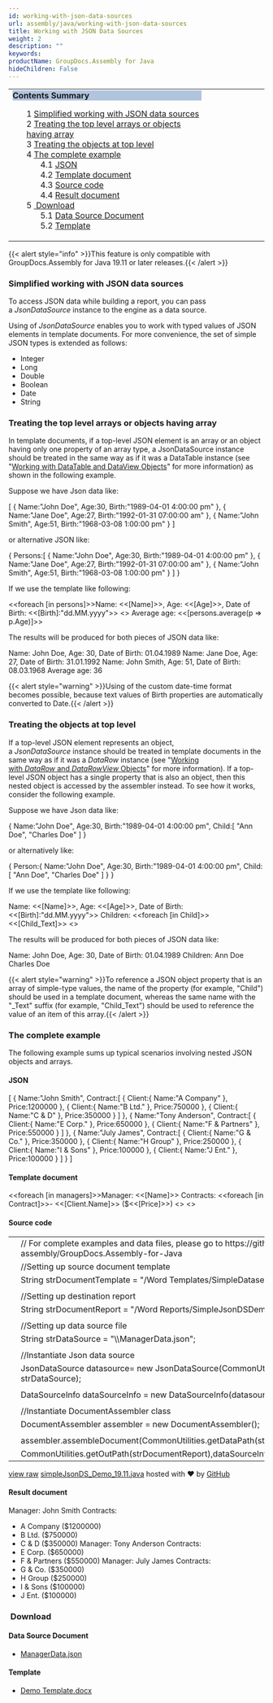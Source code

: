 ```yaml
---
id: working-with-json-data-sources
url: assembly/java/working-with-json-data-sources
title: Working with JSON Data Sources
weight: 2
description: ""
keywords: 
productName: GroupDocs.Assembly for Java
hideChildren: False
---
```

<table class="sectionMacro" border="0" cellpadding="5" cellspacing="0" width="100%"><tbody><tr><td valign="top" width="50%"><div class="panel" style="border-top-width: 1px; border-right-width: 1px; border-bottom-width: 1px; border-left-width: 1px;"><div class="panelHeader" style="border-bottom-width: 1px; background-color: rgb(176, 196, 222);"><b>Contents Summary</b></div><div class="panelContent"><style type="text/css">div.rbtoc1593026733563 { padding-top: 0px; padding-right: 0px; padding-bottom: 0px; padding-left: 0px; }div.rbtoc1593026733563 ul { list-style-type: none; list-style-image: none; margin-left: 0px; }div.rbtoc1593026733563 li { margin-left: 0px; padding-left: 0px; }</style><div class="toc rbtoc1593026733563"><ul class="toc-indentation"><li><span class="TOCOutline">1</span> <a href="#WorkingwithJSONDataSources-SimplifiedworkingwithJSONdatasources">Simplified working with JSON data sources</a></li><li><span class="TOCOutline">2</span> <a href="#WorkingwithJSONDataSources-Treatingthetoplevelarraysorobjectshavingarray">Treating the top level arrays or objects having array</a></li><li><span class="TOCOutline">3</span> <a href="#WorkingwithJSONDataSources-Treatingtheobjectsattoplevel">Treating the objects at top level</a></li><li><span class="TOCOutline">4</span> <a href="#WorkingwithJSONDataSources-Thecompleteexample">The complete example</a><ul class="toc-indentation"><li><span class="TOCOutline">4.1</span> <a href="#WorkingwithJSONDataSources-JSON">JSON</a></li><li><span class="TOCOutline">4.2</span> <a href="#WorkingwithJSONDataSources-Templatedocument">Template document</a></li><li><span class="TOCOutline">4.3</span> <a href="#WorkingwithJSONDataSources-Sourcecode">Source code</a></li><li><span class="TOCOutline">4.4</span> <a href="#WorkingwithJSONDataSources-Resultdocument">Result document</a></li></ul></li><li><span class="TOCOutline">5</span> <a href="#WorkingwithJSONDataSources-Download">&nbsp;Download</a><ul class="toc-indentation"><li><span class="TOCOutline">5.1</span> <a href="#WorkingwithJSONDataSources-DataSourceDocument">Data Source Document</a></li><li><span class="TOCOutline">5.2</span> <a href="#WorkingwithJSONDataSources-Template">Template</a></li></ul></li></ul></div></div></div></td><td valign="top" width="15%">&nbsp;</td></tr></tbody></table>

{{< alert style="info" >}}This feature is only compatible with GroupDocs.Assembly for Java 19.11 or later releases.{{< /alert >}}

### Simplified working with JSON data sources

To access JSON data while building a report, you can pass a *JsonDataSource* instance to the engine as a data source.

Using of *JsonDataSource* enables you to work with typed values of JSON elements in template documents. For more convenience, the set of simple JSON types is extended as follows:

*   Integer
*   Long
*   Double
*   Boolean
*   Date
*   String

### Treating the top level arrays or objects having array

In template documents, if a top-level JSON element is an array or an object having only one property of an array type, a JsonDataSource instance should be treated in the same way as if it was a DataTable instance (see "[Working with DataTable and DataView Objects](https://docs.groupdocs.com/display/assemblyjava/Template+Syntax+-+Part+1+of+2#TemplateSyntax-Part1of2-DataTableObjects)" for more information) as shown in the following example.

Suppose we have Json data like:

\[ 
   { 
      Name:"John Doe",
      Age:30,
      Birth:"1989-04-01 4:00:00 pm"
   },
   { 
      Name:"Jane Doe",
      Age:27,
      Birth:"1992-01-31 07:00:00 am"
   },
   { 
      Name:"John Smith",
      Age:51,
      Birth:"1968-03-08 1:00:00 pm"
   }
\]

or alternative JSON like:

{ 
   Persons:\[ 
      { 
         Name:"John Doe",
         Age:30,
         Birth:"1989-04-01 4:00:00 pm"
      },
      { 
         Name:"Jane Doe",
         Age:27,
         Birth:"1992-01-31 07:00:00 am"
      },
      { 
         Name:"John Smith",
         Age:51,
         Birth:"1968-03-08 1:00:00 pm"
      }
   \]
}

If we use the template like following:

<<foreach \[in persons\]>>Name: <<\[Name\]>>, Age: <<\[Age\]>>, Date of Birth: <<\[Birth\]:"dd.MM.yyyy">>
<</foreach>>
Average age: <<\[persons.average(p => p.Age)\]>>

The results will be produced for both pieces of JSON data like:

Name: John Doe, Age: 30, Date of Birth: 01.04.1989
Name: Jane Doe, Age: 27, Date of Birth: 31.01.1992
Name: John Smith, Age: 51, Date of Birth: 08.03.1968
Average age: 36

{{< alert style="warning" >}}Using of the custom date-time format becomes possible, because text values of Birth properties are automatically converted to Date.{{< /alert >}}

### Treating the objects at top level

If a top-level JSON element represents an object, a *JsonDataSource* instance should be treated in template documents in the same way as if it was a *DataRow* instance (see "[Working with *DataRow* and *DataRowView* Objects](https://docs.groupdocs.com/display/assemblyjava/Template+Syntax+-+Part+1+of+2#TemplateSyntax-Part1of2-DataTableObjects)" for more information). If a top-level JSON object has a single property that is also an object, then this nested object is accessed by the assembler instead. To see how it works, consider the following example.

Suppose we have Json data like:

{ 
   Name:"John Doe",
   Age:30,
   Birth:"1989-04-01 4:00:00 pm",
   Child:\[ 
      "Ann Doe",
      "Charles Doe"
   \]
}

or alternatively like:

{ 
   Person:{ 
      Name:"John Doe",
      Age:30,
      Birth:"1989-04-01 4:00:00 pm",
      Child:\[ 
         "Ann Doe",
         "Charles Doe"
      \]
   }
}

If we use the template like following:

Name: <<\[Name\]>>, Age: <<\[Age\]>>, Date of Birth:
<<\[Birth\]:"dd.MM.yyyy">>
Children:
<<foreach \[in Child\]>><<\[Child\_Text\]>>
<</foreach>>

The results will be produced for both pieces of JSON data like:

Name: John Doe, Age: 30, Date of Birth: 01.04.1989
Children:
Ann Doe
Charles Doe

{{< alert style="warning" >}}To reference a JSON object property that is an array of simple-type values, the name of the property (for example, "Child") should be used in a template document, whereas the same name with the "_Text" suffix (for example, "Child_Text") should be used to reference the value of an item of this array.{{< /alert >}}

### The complete example

The following example sums up typical scenarios involving nested JSON objects and arrays.

#### JSON

\[ 
   { 
      Name:"John Smith",
      Contract:\[ 
         { 
            Client:{ 
               Name:"A Company"
            },
            Price:1200000
         },
         { 
            Client:{ 
               Name:"B Ltd."
            },
            Price:750000
         },
         { 
            Client:{ 
               Name:"C & D"
            },
            Price:350000
         }
      \]
   },
   { 
      Name:"Tony Anderson",
      Contract:\[ 
         { 
            Client:{ 
               Name:"E Corp."
            },
            Price:650000
         },
         { 
            Client:{ 
               Name:"F & Partners"
            },
            Price:550000
         }
      \]
   },
   { 
      Name:"July James",
      Contract:\[ 
         { 
            Client:{ 
               Name:"G & Co."
            },
            Price:350000
         },
         { 
            Client:{ 
               Name:"H Group"
            },
            Price:250000
         },
         { 
            Client:{ 
               Name:"I & Sons"
            },
            Price:100000
         },
         { 
            Client:{ 
               Name:"J Ent."
            },
            Price:100000
         }
      \]
   }
\]

#### Template document

<<foreach \[in managers\]>>Manager: <<\[Name\]>>
Contracts:
<<foreach \[in Contract\]>>- <<\[Client.Name\]>> ($<<\[Price\]>>)
<</foreach>>
<</foreach>>

#### Source code

<table class="highlight tab-size js-file-line-container" data-tab-size="8" data-paste-markdown-skip=""><tbody><tr><td id="file-simplejsonds_demo_19-11-java-L1" class="blob-num js-line-number" data-line-number="1"></td><td id="file-simplejsonds_demo_19-11-java-LC1" class="blob-code blob-code-inner js-file-line"><span class="pl-c"><span class="pl-c">//</span> For complete examples and data files, please go to https://github.com/groupdocs-assembly/GroupDocs.Assembly-for-Java</span></td></tr><tr><td id="file-simplejsonds_demo_19-11-java-L2" class="blob-num js-line-number" data-line-number="2"></td><td id="file-simplejsonds_demo_19-11-java-LC2" class="blob-code blob-code-inner js-file-line"><span class="pl-c"><span class="pl-c">//</span>Setting up source document template</span></td></tr><tr><td id="file-simplejsonds_demo_19-11-java-L3" class="blob-num js-line-number" data-line-number="3"></td><td id="file-simplejsonds_demo_19-11-java-LC3" class="blob-code blob-code-inner js-file-line"><span class="pl-smi">String</span> strDocumentTemplate <span class="pl-k">=</span> <span class="pl-s"><span class="pl-pds">"</span>/Word Templates/SimpleDatasetDemo.docx<span class="pl-pds">"</span></span>;</td></tr><tr><td id="file-simplejsonds_demo_19-11-java-L4" class="blob-num js-line-number" data-line-number="4"></td><td id="file-simplejsonds_demo_19-11-java-LC4" class="blob-code blob-code-inner js-file-line"></td></tr><tr><td id="file-simplejsonds_demo_19-11-java-L5" class="blob-num js-line-number" data-line-number="5"></td><td id="file-simplejsonds_demo_19-11-java-LC5" class="blob-code blob-code-inner js-file-line"><span class="pl-c"><span class="pl-c">//</span>Setting up destination report</span></td></tr><tr><td id="file-simplejsonds_demo_19-11-java-L6" class="blob-num js-line-number" data-line-number="6"></td><td id="file-simplejsonds_demo_19-11-java-LC6" class="blob-code blob-code-inner js-file-line"><span class="pl-smi">String</span> strDocumentReport <span class="pl-k">=</span> <span class="pl-s"><span class="pl-pds">"</span>/Word Reports/SimpleJsonDSDemo Out.docx<span class="pl-pds">"</span></span>;</td></tr><tr><td id="file-simplejsonds_demo_19-11-java-L7" class="blob-num js-line-number" data-line-number="7"></td><td id="file-simplejsonds_demo_19-11-java-LC7" class="blob-code blob-code-inner js-file-line"></td></tr><tr><td id="file-simplejsonds_demo_19-11-java-L8" class="blob-num js-line-number" data-line-number="8"></td><td id="file-simplejsonds_demo_19-11-java-LC8" class="blob-code blob-code-inner js-file-line"><span class="pl-c"><span class="pl-c">//</span>Setting up data source file</span></td></tr><tr><td id="file-simplejsonds_demo_19-11-java-L9" class="blob-num js-line-number" data-line-number="9"></td><td id="file-simplejsonds_demo_19-11-java-LC9" class="blob-code blob-code-inner js-file-line"><span class="pl-smi">String</span> strDataSource <span class="pl-k">=</span> <span class="pl-s"><span class="pl-pds">"</span><span class="pl-cce">\\</span>ManagerData.json<span class="pl-pds">"</span></span>;</td></tr><tr><td id="file-simplejsonds_demo_19-11-java-L10" class="blob-num js-line-number" data-line-number="10"></td><td id="file-simplejsonds_demo_19-11-java-LC10" class="blob-code blob-code-inner js-file-line"></td></tr><tr><td id="file-simplejsonds_demo_19-11-java-L11" class="blob-num js-line-number" data-line-number="11"></td><td id="file-simplejsonds_demo_19-11-java-LC11" class="blob-code blob-code-inner js-file-line"><span class="pl-c"><span class="pl-c">//</span>Instantiate Json data source</span></td></tr><tr><td id="file-simplejsonds_demo_19-11-java-L12" class="blob-num js-line-number" data-line-number="12"></td><td id="file-simplejsonds_demo_19-11-java-LC12" class="blob-code blob-code-inner js-file-line"><span class="pl-smi">JsonDataSource</span> datasource<span class="pl-k">=</span> <span class="pl-k">new</span> <span class="pl-smi">JsonDataSource</span>(<span class="pl-smi">CommonUtilities</span><span class="pl-k">.</span><span class="pl-smi">JsonDataFile</span> <span class="pl-k">+</span> strDataSource);</td></tr><tr><td id="file-simplejsonds_demo_19-11-java-L13" class="blob-num js-line-number" data-line-number="13"></td><td id="file-simplejsonds_demo_19-11-java-LC13" class="blob-code blob-code-inner js-file-line"></td></tr><tr><td id="file-simplejsonds_demo_19-11-java-L14" class="blob-num js-line-number" data-line-number="14"></td><td id="file-simplejsonds_demo_19-11-java-LC14" class="blob-code blob-code-inner js-file-line"><span class="pl-smi">DataSourceInfo</span> dataSourceInfo <span class="pl-k">=</span> <span class="pl-k">new</span> <span class="pl-smi">DataSourceInfo</span>(datasource,<span class="pl-s"><span class="pl-pds">"</span>managers<span class="pl-pds">"</span></span>);</td></tr><tr><td id="file-simplejsonds_demo_19-11-java-L15" class="blob-num js-line-number" data-line-number="15"></td><td id="file-simplejsonds_demo_19-11-java-LC15" class="blob-code blob-code-inner js-file-line"></td></tr><tr><td id="file-simplejsonds_demo_19-11-java-L16" class="blob-num js-line-number" data-line-number="16"></td><td id="file-simplejsonds_demo_19-11-java-LC16" class="blob-code blob-code-inner js-file-line"><span class="pl-c"><span class="pl-c">//</span>Instantiate DocumentAssembler class</span></td></tr><tr><td id="file-simplejsonds_demo_19-11-java-L17" class="blob-num js-line-number" data-line-number="17"></td><td id="file-simplejsonds_demo_19-11-java-LC17" class="blob-code blob-code-inner js-file-line"><span class="pl-smi">DocumentAssembler</span> assembler <span class="pl-k">=</span> <span class="pl-k">new</span> <span class="pl-smi">DocumentAssembler</span>();</td></tr><tr><td id="file-simplejsonds_demo_19-11-java-L18" class="blob-num js-line-number" data-line-number="18"></td><td id="file-simplejsonds_demo_19-11-java-LC18" class="blob-code blob-code-inner js-file-line"></td></tr><tr><td id="file-simplejsonds_demo_19-11-java-L19" class="blob-num js-line-number" data-line-number="19"></td><td id="file-simplejsonds_demo_19-11-java-LC19" class="blob-code blob-code-inner js-file-line">assembler<span class="pl-k">.</span>assembleDocument(<span class="pl-smi">CommonUtilities</span><span class="pl-k">.</span>getDataPath(strDocumentTemplate),</td></tr><tr><td id="file-simplejsonds_demo_19-11-java-L20" class="blob-num js-line-number" data-line-number="20"></td><td id="file-simplejsonds_demo_19-11-java-LC20" class="blob-code blob-code-inner js-file-line"><span class="pl-smi">CommonUtilities</span><span class="pl-k">.</span>getOutPath(strDocumentReport),dataSourceInfo);</td></tr></tbody></table>

[view raw](https://gist.github.com/GroupDocsGists/ecbe5e7331f08a3f0bccd81a1ef57995/raw/0af1bfaf1c09cb31563f8f9d8d94eeb618f8a49b/simpleJsonDS_Demo_19.11.java) [simpleJsonDS\_Demo\_19.11.java](https://gist.github.com/GroupDocsGists/ecbe5e7331f08a3f0bccd81a1ef57995#file-simplejsonds_demo_19-11-java) hosted with ❤ by [GitHub](https://github.com)

#### Result document

Manager: John Smith
Contracts:
- A Company ($1200000)
- B Ltd. ($750000)
- C & D ($350000)
Manager: Tony Anderson
Contracts:
- E Corp. ($650000)
- F & Partners ($550000)
Manager: July James
Contracts:
- G & Co. ($350000)
- H Group ($250000)
- I & Sons ($100000)
- J Ent. ($100000)

###  Download

#### Data Source Document

*   [ManagerData.json](https://github.com/groupdocs-assembly/GroupDocs.Assembly-for-.NET/blob/master/Examples/Data/Data%20Sources/JSON%20DataSource/ManagerData.json?raw=true)

#### Template

*   [Demo Template.docx](https://github.com/groupdocs-assembly/GroupDocs.Assembly-for-.NET/blob/master/Examples/Data/Source/Word%20Templates/Using%20Spreadsheet%20as%20Table%20of%20Data.docx?raw=true)
